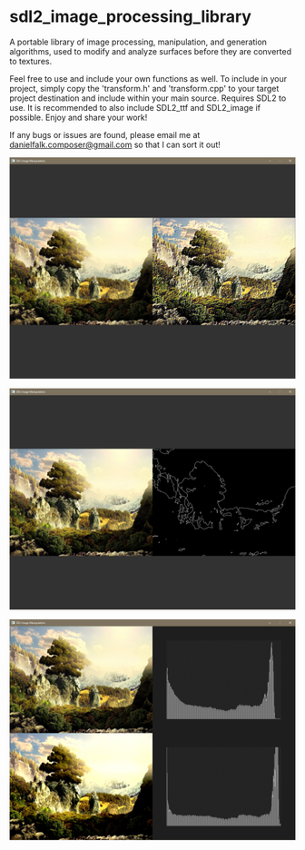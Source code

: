# sdl2_image_processing_library
A portable library of image processing, manipulation, and generation algorithms, used to modify and analyze surfaces before they are converted to textures.

Feel free to use and include your own functions as well. To include in your project, simply copy the 'transform.h' and 'transform.cpp' to your target project destination and include within your main source. Requires SDL2 to use. It is recommended to also include SDL2_ttf and SDL2_image if possible. Enjoy and share your work!

If any bugs or issues are found, please email me at danielfalk.composer@gmail.com so that I can sort it out!

![alt tag](Screens/Kernel_Emboss.jpg)

![alt tag](Screens/Trace.jpg)

![alt tag](Screens/AdjustContrast_HistogramAverage.jpg)
